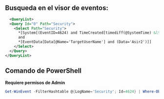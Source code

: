 ## Busqueda en el visor de eventos:
```xml
  <QueryList>
  <Query Id="0" Path="Security">
    <Select Path="Security">
      *[System[(EventID=4624) and TimeCreated[timediff(@SystemTime) &lt;= 86400000]]]
      and
      *[EventData[Data[@Name='TargetUserName'] and (Data='Asir2')]]
    </Select>
  </Query>
</QueryList>
```

## Comando de PowerShell
**Requiere permisos de Admin**
```ps1
Get-WinEvent -FilterHashtable @{LogName='Security'; Id=4624} | Where-Object {($_.Properties[5].Value -eq 'Asir2')} | Select-Object TimeCreated, @{Name='Usuario';Expression={$_.Properties[5].Value}}
```
